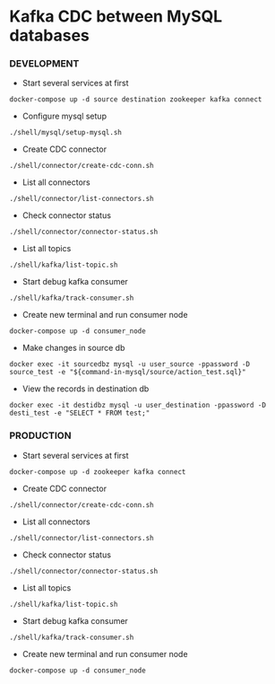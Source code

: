 # Kafka CDC between MySQL databases

### DEVELOPMENT
- Start several services at first
```
docker-compose up -d source destination zookeeper kafka connect
```

- Configure mysql setup
```
./shell/mysql/setup-mysql.sh
```

- Create CDC connector
```
./shell/connector/create-cdc-conn.sh
```

- List all connectors
```
./shell/connector/list-connectors.sh
```

- Check connector status
```
./shell/connector/connector-status.sh
```

- List all topics
```
./shell/kafka/list-topic.sh
```

- Start debug kafka consumer
```
./shell/kafka/track-consumer.sh
```

- Create new terminal and run consumer node
```
docker-compose up -d consumer_node
```

- Make changes in source db
```
docker exec -it sourcedbz mysql -u user_source -ppassword -D source_test -e "${command-in-mysql/source/action_test.sql}"
```

- View the records in destination db
```
docker exec -it destidbz mysql -u user_destination -ppassword -D desti_test -e "SELECT * FROM test;"
```

### PRODUCTION
- Start several services at first
```
docker-compose up -d zookeeper kafka connect
```

- Create CDC connector
```
./shell/connector/create-cdc-conn.sh
```

- List all connectors
```
./shell/connector/list-connectors.sh
```

- Check connector status
```
./shell/connector/connector-status.sh
```

- List all topics
```
./shell/kafka/list-topic.sh
```

- Start debug kafka consumer
```
./shell/kafka/track-consumer.sh
```

- Create new terminal and run consumer node
```
docker-compose up -d consumer_node
```

